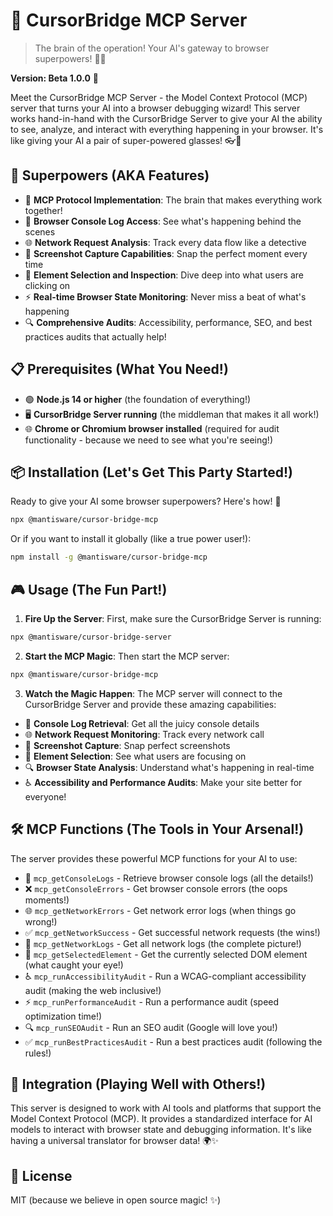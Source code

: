 # 🤖 CursorBridge MCP Server

> The brain of the operation! Your AI's gateway to browser superpowers! 🧠✨

**Version: Beta 1.0.0** 🚀

Meet the CursorBridge MCP Server - the Model Context Protocol (MCP) server that turns your AI into a browser debugging wizard! This server works hand-in-hand with the CursorBridge Server to give your AI the ability to see, analyze, and interact with everything happening in your browser. It's like giving your AI a pair of super-powered glasses! 👓🎯

## 🚀 Superpowers (AKA Features)

- 🧠 **MCP Protocol Implementation**: The brain that makes everything work together!
- 👀 **Browser Console Log Access**: See what's happening behind the scenes
- 🌐 **Network Request Analysis**: Track every data flow like a detective
- 📸 **Screenshot Capture Capabilities**: Snap the perfect moment every time
- 🎯 **Element Selection and Inspection**: Dive deep into what users are clicking on
- ⚡ **Real-time Browser State Monitoring**: Never miss a beat of what's happening
- 🔍 **Comprehensive Audits**: Accessibility, performance, SEO, and best practices audits that actually help!

## 📋 Prerequisites (What You Need!)

- 🟢 **Node.js 14 or higher** (the foundation of everything!)
- 🖥️ **CursorBridge Server running** (the middleman that makes it all work!)
- 🌐 **Chrome or Chromium browser installed** (required for audit functionality - because we need to see what you're seeing!)

## 📦 Installation (Let's Get This Party Started!)

Ready to give your AI some browser superpowers? Here's how! 🎉

```bash
npx @mantisware/cursor-bridge-mcp
```

Or if you want to install it globally (like a true power user!):

```bash
npm install -g @mantisware/cursor-bridge-mcp
```

## 🎮 Usage (The Fun Part!)

1. **Fire Up the Server**: First, make sure the CursorBridge Server is running:

```bash
npx @mantisware/cursor-bridge-server
```

2. **Start the MCP Magic**: Then start the MCP server:

```bash
npx @mantisware/cursor-bridge-mcp
```

3. **Watch the Magic Happen**: The MCP server will connect to the CursorBridge Server and provide these amazing capabilities:

- 📝 **Console Log Retrieval**: Get all the juicy console details
- 🌐 **Network Request Monitoring**: Track every network call
- 📸 **Screenshot Capture**: Snap perfect screenshots
- 🎯 **Element Selection**: See what users are focusing on
- 🔍 **Browser State Analysis**: Understand what's happening in real-time
- ♿ **Accessibility and Performance Audits**: Make your site better for everyone!

## 🛠️ MCP Functions (The Tools in Your Arsenal!)

The server provides these powerful MCP functions for your AI to use:

- 📝 `mcp_getConsoleLogs` - Retrieve browser console logs (all the details!)
- ❌ `mcp_getConsoleErrors` - Get browser console errors (the oops moments!)
- 🌐 `mcp_getNetworkErrors` - Get network error logs (when things go wrong!)
- ✅ `mcp_getNetworkSuccess` - Get successful network requests (the wins!)
- 🔄 `mcp_getNetworkLogs` - Get all network logs (the complete picture!)
- 🎯 `mcp_getSelectedElement` - Get the currently selected DOM element (what caught your eye!)
- ♿ `mcp_runAccessibilityAudit` - Run a WCAG-compliant accessibility audit (making the web inclusive!)
- ⚡ `mcp_runPerformanceAudit` - Run a performance audit (speed optimization time!)
- 🔍 `mcp_runSEOAudit` - Run an SEO audit (Google will love you!)
- ✅ `mcp_runBestPracticesAudit` - Run a best practices audit (following the rules!)

## 🤝 Integration (Playing Well with Others!)

This server is designed to work with AI tools and platforms that support the Model Context Protocol (MCP). It provides a standardized interface for AI models to interact with browser state and debugging information. It's like having a universal translator for browser data! 🌍✨

## 📄 License

MIT (because we believe in open source magic! ✨)
